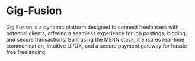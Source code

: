 # Gig-Fusion 
Gig Fusion is a dynamic platform designed to connect freelancers with potential clients, offering a seamless experience for job postings, bidding, and secure transactions. Built using the MERN stack, it ensures real-time communication, intuitive UI/UX, and a secure payment gateway for hassle-free freelancing. 
